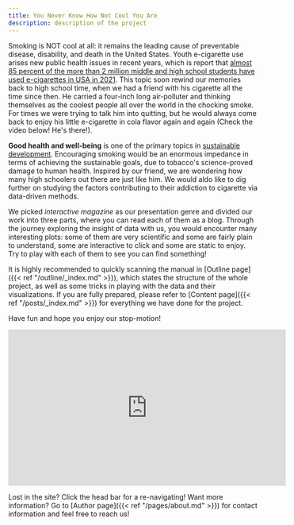 ```yaml
---
title: You Never Know How Not Cool You Are
description: description of the project
---
```


Smoking is NOT cool at all: it remains the leading cause of preventable disease, disability, and death in the United States. Youth e-cigarette use arises new public health issues in recent years, which is report that [almost 85 percent of the more than 2 million middle and high school students have used e-cigarettes in USA in 2021](https://www.fda.gov/news-events/press-announcements/youth-e-cigarette-use-remains-serious-public-health-concern-amid-covid-19-pandemic). This topic soon rewind our memories back to high school time, when we had a friend with his cigarette all the time since then. He carried a four-inch long air-polluter and thinking themselves as the coolest people all over the world in the chocking smoke. For times we were trying to talk him into quitting, but he would always come back to enjoy his little e-cigarette in cola flavor again and again (Check the video below! He's there!). 

**Good health and well-being** is one of the primary topics in [sustainable development](https://sdg-tracker.org/). Encouraging smoking would be an enormous impedance in terms of achieving the sustainable goals, due to tobacco's science-proved damage to human health. Inspired by our friend, we are wondering how many high schoolers out there are just like him. We would aldo like to dig further on studying the factors contributing to their addiction to cigarette via data-driven methods.

We picked *interactive magazine* as our presentation genre and divided our work into three parts, where you can read each of them as a blog. Through the journey exploring the insight of data with us, you would encounter many interesting plots: some of them are very scientific and some are fairly plain to understand, some are interactive to click and some are static to enjoy. Try to play with each of them to see you can find something!

It is highly recommended to quickly scanning the manual in [Outline page]({{< ref "/outline/_index.md" >}}), which states the structure of the whole project, as well as some tricks in playing with the data and their visualizations. If you are fully prepared, please refer to [Content page]({{< ref "/posts/_index.md" >}}) for everything we have done for the project.

Have fun and hope you enjoy our stop-motion!

<left>
    <iframe width="560" 
        height="315" 
        src="https://www.youtube.com/embed/KuAUZQYFYJk" 
        title="YouTube video player" 
        frameborder="0" 
        allow="accelerometer; autoplay; clipboard-write; encrypted-media; gyroscope; picture-in-picture" 
        allowfullscreen>
    </iframe>
</left>

Lost in the site? Click the head bar for a re-navigating! Want more information? Go to [Author page]({{< ref "/pages/about.md" >}}) for contact information and feel free to reach us!